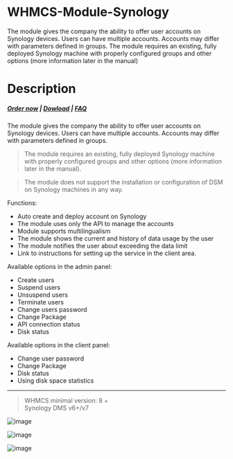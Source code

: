 # WHMCS-Module-Synology
The module gives the company the ability to offer user accounts on Synology devices. Users can have multiple accounts. Accounts may differ with parameters defined in groups.
The module requires an existing, fully deployed Synology machine with properly configured groups and other options (more information later in the manual)
# Description

#####  [Order now](https://puqcloud.com/index.php?rp=/store/whmcs-module-synology) | [Dowload](https://download.puqcloud.com/WHMCS/servers/PUQ_WHMCS-Synology/) | [FAQ](https://faq.puqcloud.com/)

The module gives the company the ability to offer user accounts on Synology devices. Users can have multiple accounts. Accounts may differ with parameters defined in groups.

>The module requires an existing, fully deployed Synology machine with properly configured groups and other options (more information later in the manual).

>The module does not support the installation or configuration of DSM on Synology machines in any way.

Functions:

- Auto create and deploy account on Synology
- The module uses only the API to manage the accounts
- Module supports multilingualism
- The module shows the current and history of data usage by the user
- The module notifies the user about exceeding the data limit
- Link to instructions for setting up the service in the client area.

Available options in the admin panel:

- Create users
- Suspend users
- Unsuspend users
- Terminate users
- Change users password
- Change Package
- API connection status
- Disk status

Available options in the client panel:

- Change user password
- Change Package
- Disk status
- Using disk space statistics


- - - - - -

>WHMCS minimal version: 8 +  
Synology DMS  v6+/v7

![image](https://user-images.githubusercontent.com/81689153/223086275-df286e76-57c7-47a9-95db-0b6937969aee.png)

![image](https://user-images.githubusercontent.com/81689153/223086297-38449102-fd60-4104-bf09-7ee4b622c8ac.png)

![image](https://user-images.githubusercontent.com/81689153/223086319-b1f188d6-40b2-4bfa-a98e-a65a6ed6bbbb.png)

